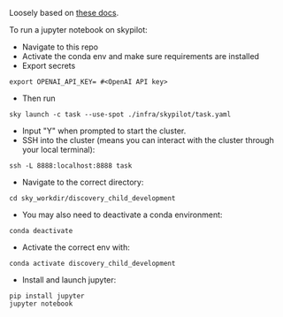 Loosely based on [these docs](https://skypilot.readthedocs.io/en/latest/examples/gpu-jupyter.html#:~:text=SkyPilot%20makes%20the%20process%20of,managing%20provisioning%20and%20port%20forwarding.&text=View%20the%20supported%20GPUs%20with%20the%20sky%20show%2Dgpus%20command.&text=Enter%20the%20password%20or%20token,can%20create%20a%20new%20notebook.).

To run a jupyter notebook on skypilot:

- Navigate to this repo
- Activate the conda env and make sure requirements are installed
- Export secrets

```
export OPENAI_API_KEY= #<OpenAI API key>
```

- Then run

```
sky launch -c task --use-spot ./infra/skypilot/task.yaml
```

- Input "Y" when prompted to start the cluster.
- SSH into the cluster (means you can interact with the cluster through your local terminal):

```
ssh -L 8888:localhost:8888 task
```

- Navigate to the correct directory:

```
cd sky_workdir/discovery_child_development
```

- You may also need to deactivate a conda environment:

```
conda deactivate
```

- Activate the correct env with:

```
conda activate discovery_child_development
```

- Install and launch jupyter:

```
pip install jupyter
jupyter notebook
```

